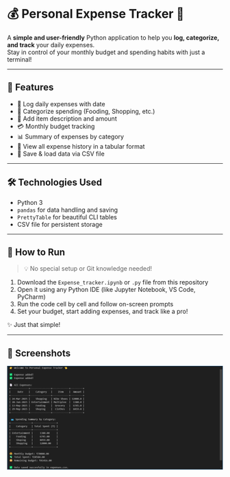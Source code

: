 # 💰 Personal Expense Tracker 🧾

A **simple and user-friendly** Python application to help you **log, categorize, and track** your daily expenses.  
Stay in control of your monthly budget and spending habits with just a terminal!

---

## 📌 Features

- 📅 Log daily expenses with date
- 📂 Categorize spending (Fooding, Shopping, etc.)
- 📝 Add item description and amount
- 💳 Monthly budget tracking
- 📊 Summary of expenses by category
- 📄 View all expense history in a tabular format
- 💾 Save & load data via CSV file

---

## 🛠️ Technologies Used

- Python 3
- `pandas` for data handling and saving
- `PrettyTable` for beautiful CLI tables
- CSV file for persistent storage

---

## 🚀 How to Run

> 💡 No special setup or Git knowledge needed!

1. Download the `Expense_tracker.ipynb` or `.py` file from this repository  
2. Open it using any Python IDE (like Jupyter Notebook, VS Code, PyCharm)
3. Run the code cell by cell and follow on-screen prompts
4. Set your budget, start adding expenses, and track like a pro!

✨ Just that simple!

---

## 📸 Screenshots

<img src = "https://github.com/vishal-verma-96/personal-expense-tracker/blob/main/Screenshot.png">
